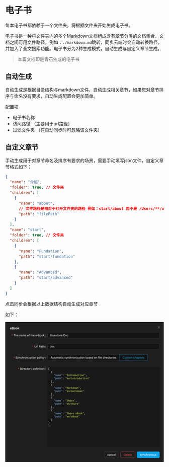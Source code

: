 # 电子书

每本电子书都依赖于一个文件夹，将根据文件夹开始生成电子书。

电子书是一种将文件夹内的多个Markdown文档组成含有章节分类的文档集合，文档之间可用文件路径，例如：`./markdown.md`跳转，同步云端时会自动转换路径，并加入了全文搜索功能。电子书分为2种生成模式，自动生成与自定义章节生成。

> 本篇文档即是青石生成的电子书

## 自动生成

自动生成是根据目录结构与markdown文件，自动生成相关章节，如果您对章节排序与命名没有要求，自动生成配置会更加简单。

配置项

- 电子书名称
- 访问路径 （主要用于url路径）
- 过滤文件夹 （在自动同步时可忽略该文件夹）

## 自定义章节

手动生成用于对章节命名及排序有要求的场景，需要手动填写json文件，自定义章节格式如下：

```json
{
  "name": "介绍",
  "folder": true, // 文件夹
  "children": [
    {
      "name": "about",
      // 文件路径是相对于打开文件夹的路径 例如：start/about 而不是 /Users/**/opendir/start/about
      "path": "filePath"
    }
  ],
  "name": "start",
  "folder": true, // 文件夹
  "children": [
    {
      "name": "Fundation",
      "path": "start/fundation"
    },
    {
      "name": "Advanced",
      "path": "start/advanced"
    }
  ]
}
```

点击同步会根据以上数据结构自动生成对应章节

如下：

![77o6VPp76RReXRaDJKN8n](../.images/77o6VPp76RReXRaDJKN8n.png)